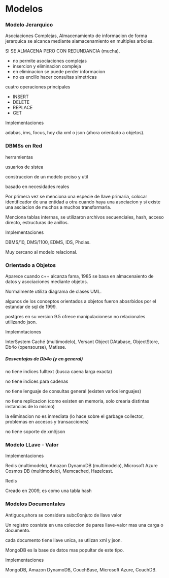 # Modelos

### Modelo Jerarquico

Asociaciones Complejas, Almacenamiento de informacion de forma jerarquica se alcanca mediante alamacenamiento en multiples arboles.

SI SE ALMACENA PERO CON REDUNDANCIA (mucha).

- no permite asociaciones complejas
- insercion y eliminacion compleja
- en eliminacion se puede perder informacion
- no es encillo hacer consultas simetricas

cuatro operaciones principales

- INSERT
- DELETE
- REPLACE 
- GET

Implementaciones

adabas, ims, focus, hoy dia xml o json (ahora orientado a objetos).

### DBMSs en Red

herramientas

usuarios de sistea

construccion de un modelo prciso y util

basado en necesidades reales



Por primera vez se menciona una especie de llave primaria, colocar identificador de una entidad a otra cuando haya una asociacion y si existe una asciacion de muchos a muchos transformarla.

Menciona tablas internas, se utilizaron archivos secuenciales, hash, acceso directo, estructuras de anillos.

Implementaciones

DBMS/10, DMS/1100, EDMS, IDS, Pholas.

Muy cercano al modelo relacional.



### Orientado a Objetos

Aparece cuando c++ alcanza fama, 1985 se basa en almacenaiento de datos y asociaciones mediante objetos.

Normalmente utiliza diagrama de clases UML.

algunos de los conceptos orientados a objetos fueron abosrbidos por el estandar de sql de 1999.

postgres en su version 9.5 ofrece manipulacionesn no relacionales utilizando json.



Implemntaciones 

InterSystem Caché (multimodelo), Versant Object DAtabase, ObjectStore, Db4o (opensourse), Matisse.



##### Desventajas de Db4o (y en general)

no tiene indices fulltext (busca caena larga exacta)

no tiene indices para cadenas

no tiene lenguaje de consultas general (existen varios lenguajes)

no tiene replicacion (como existen en memoria, solo crearia distintas instancias de lo mismo)

la eliminacion no es inmediata (lo hace sobre el garbage collector, problemas en accesos y transacciones)

no tiene soporte de xml/json





### Modelo LLave - Valor

Implementaciones 

Redis (multimodelo), Amazon DynamoDB (multimodelo), Microsoft Azure Cosmos DB (multimodelo), Memcached, Hazelcast.



Redis

Creado en 2009, es como una tabla hash



### Modelos Documentales

Antiguos,ahora se considera subc0onjuto de llave valor

Un registro cosniste en una coleccion de pares llave-valor mas una carga o documento.

cada documento tiene llave unica, se utlizan xml y json.

MongoDB es la base de datos mas popultar de este tipo.

Implementaciones

MongoDB, Amazon DynamoDB, CouchBase, Microsoft Azure, CouchDB.